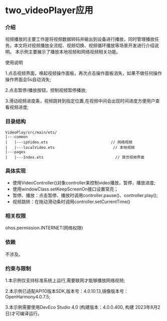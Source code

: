 # two_videoPlayer应用

### 介绍
视频播放的主要工作是将视频数据转码并输出到设备进行播放，同时管理播放任务。本文将对视频播放全流程、视频切换、视频循环播放等场景开发进行介绍说明。
本示例主要展示了播放本地视频和网络视频相关功能。

使用说明

1.点击视频界面，唤起视频操作面板，再次点击操作面板消失，如果不做任何操作操作界面会5s自动消失;

2.点击暂停/播放按钮，控制视频暂停播放;

3.滑动视频进度条，视频跳转到指定位置,在视频中间会出现时间进度方便用户查看视频进度;


### 目录结构
```
VideoPlay/src/main/ets/
|---common
|   |---ipVideo.ets                            // 网络视频
|   |---localVideo.ets                          // 本地视频
|---pages
|   |---Index.ets                                // 首页视频界面
```

### 具体实现
+ 使用VideoController()对象controller来控制video播放，暂停，播放进度;
+ 使用windowClass.setKeepScreenOn接口设置常亮；
+ 暂停、播放：点击暂停、播放时调用controller.pause()、controller.play();
+ 视频跳转：在拖动滑动条时调用controller.setCurrentTime()

### 相关权限

ohos.permission.INTERNET(网络权限)

### 依赖
不涉及。

### 约束与限制

1.本示例仅支持标准系统上运行,需要联网才能够播放网络视频;

2.本示例已适配API10版本SDK,版本号：4.0.10.13,镜像版本号：OpenHarmony4.0.7.5;

3.本示例需要使用DevEco Studio 4.0 (构建版本：4.0.0.400, 构建 2023年8月2日)才可编译运行。